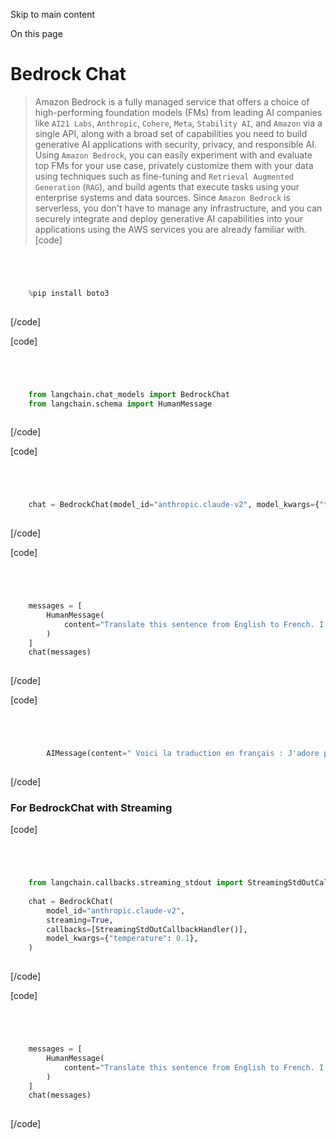 

Skip to main content

On this page

# Bedrock Chat

> Amazon Bedrock is a fully managed service that offers a choice of high-performing foundation models (FMs) from leading AI companies like `AI21 Labs`, `Anthropic`, `Cohere`, `Meta`, `Stability AI`,
> and `Amazon` via a single API, along with a broad set of capabilities you need to build generative AI applications with security, privacy, and responsible AI. Using `Amazon Bedrock`, you can easily
> experiment with and evaluate top FMs for your use case, privately customize them with your data using techniques such as fine-tuning and `Retrieval Augmented Generation` (`RAG`), and build agents
> that execute tasks using your enterprise systems and data sources. Since `Amazon Bedrock` is serverless, you don't have to manage any infrastructure, and you can securely integrate and deploy
> generative AI capabilities into your applications using the AWS services you are already familiar with.
[code]
```python




    %pip install boto3  
    


```
[/code]


[code]
```python




    from langchain.chat_models import BedrockChat  
    from langchain.schema import HumanMessage  
    


```
[/code]


[code]
```python




    chat = BedrockChat(model_id="anthropic.claude-v2", model_kwargs={"temperature": 0.1})  
    


```
[/code]


[code]
```python




    messages = [  
        HumanMessage(  
            content="Translate this sentence from English to French. I love programming."  
        )  
    ]  
    chat(messages)  
    


```
[/code]


[code]
```python




        AIMessage(content=" Voici la traduction en français : J'adore programmer.", additional_kwargs={}, example=False)  
    


```
[/code]


### For BedrockChat with Streaming​

[code]
```python




    from langchain.callbacks.streaming_stdout import StreamingStdOutCallbackHandler  
      
    chat = BedrockChat(  
        model_id="anthropic.claude-v2",  
        streaming=True,  
        callbacks=[StreamingStdOutCallbackHandler()],  
        model_kwargs={"temperature": 0.1},  
    )  
    


```
[/code]


[code]
```python




    messages = [  
        HumanMessage(  
            content="Translate this sentence from English to French. I love programming."  
        )  
    ]  
    chat(messages)  
    


```
[/code]


